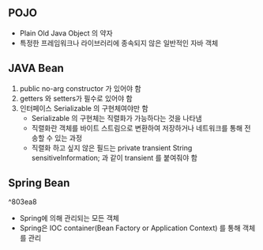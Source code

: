 ## POJO
- Plain Old Java Object 의 약자
- 특정한 프레임워크나 라이브러리에 종속되지 않은 일반적인 자바 객체
## JAVA Bean
1. public no-arg constructor 가 있어야 함
2. getters 와 setters가 필수로 있어야 함
3. 인터페이스 Serializable 의 구현체여야만 함 
	- Serializable 의 구현체는 직렬화가 가능하다는 것을 나타냄
	- 직렬화란 객체를 바이트 스트림으로 변환하여 저장하거나 네트워크를 통해 전송할 수 있는 과정
	- 직렬화 하고 싶지 않은 필드는 private transient String sensitiveInformation; 과 같이 transient 를 붙여줘야 함


## Spring Bean

^803ea8

- Spring에 의해 관리되는 모든 객체
- Spring은 IOC container(Bean Factory or Application Context) 를 통해 객체를 관리